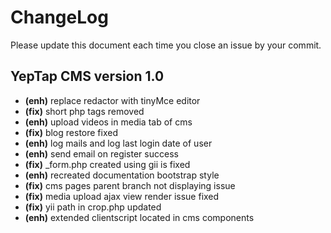 # ChangeLog
Please update this document each time you close an issue by your commit.

## YepTap CMS version 1.0
- **(enh)** replace redactor with tinyMce editor
- **(fix)** short php tags removed
- **(enh)** upload videos in media tab of cms
- **(fix)** blog restore fixed
- **(enh)** log mails and log last login date of user
- **(enh)** send email on register success
- **(fix)** _form.php created using gii is fixed
- **(enh)** recreated documentation bootstrap style
- **(fix)** cms pages parent branch not displaying issue
- **(fix)** media upload ajax view render issue fixed
- **(fix)** yii path in crop.php updated
- **(enh)** extended clientscript located in cms components